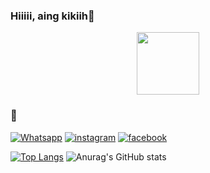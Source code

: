 ### Hiiiii, aing kikiih👋

<div id="header" align="center">
  <img src="https://media1.giphy.com/media/8WJw9kAG3wonu/giphy.webp?cid=82a1493bbaubrrss48uezdh2xc7xsguzw3dz432m5krxec9y&rid=giphy.webp&ct=g" width="100"/>
</div>

### 🚀
[![Whatsapp](https://img.shields.io/badge/WhatsApp-25D366?style=for-the-badge&logo=whatsapp&logoColor=white)](https://wa.me/6283160908152) [![instagram](https://img.shields.io/badge/Instagram-E4405F?style=for-the-badge&logo=instagram&logoColor=white)](https://instagram.com/xyzkikiii__) [![facebook](https://img.shields.io/badge/Facebook-1877F2?style=for-the-badge&logo=facebook&logoColor=white)](https://www.facebook.com/ridoboyy.ridoboyy) 


[![Top Langs](https://github-readme-stats.vercel.app/api/top-langs/?username=kikii-xyz&layout=compact)](https://github.com/Kikii-XyZ) ![Anurag's GitHub stats](https://github-readme-stats.vercel.app/api?username=Kikii-XyZ&show_icons=true&theme=radical)
<!--
**Kikii-XyZ/Kikii-XyZ** is a ✨ _special_ ✨ repository because its `README.md` (this file) appears on your GitHub profile.

Here are some ideas to get you started:

- 🔭 I’m currently working on ...
- 🌱 I’m currently learning ...
- 👯 I’m looking to collaborate on ...
- 🤔 I’m looking for help with ...
- 💬 Ask me about ...
- 📫 How to reach me: ...
- 😄 Pronouns: ...
- ⚡ Fun fact: ...
-->
